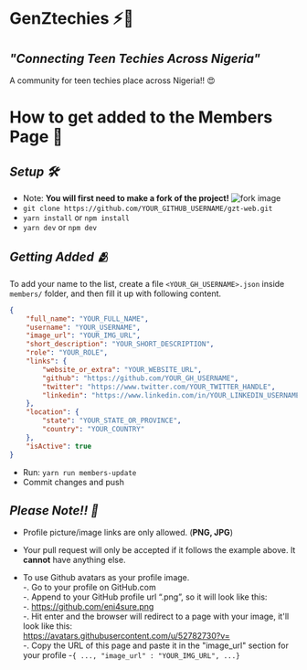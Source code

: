 # GenZtechies ⚡️️🚀
## _"Connecting Teen Techies Across Nigeria"_

A community for teen techies place across Nigeria!! 😍 

# How to get added to the Members Page 🤗

## _Setup 🛠_
- Note: **You will first need to make a fork of the project!**
![fork image](https://help.github.com/assets/images/help/repository/fork_button.jpg)
- `git clone https://github.com/YOUR_GITHUB_USERNAME/gzt-web.git`
- `yarn install` or  `npm install`
- `yarn dev` or `npm dev`

## _Getting Added 🫂_
To add your name to the list, create a file `<YOUR_GH_USERNAME>.json`
inside `members/` folder, and then fill it up with following content.

```json
{
    "full_name": "YOUR_FULL_NAME",
    "username": "YOUR_USERNAME",
    "image_url": "YOUR_IMG_URL",
    "short_description": "YOUR_SHORT_DESCRIPTION",
    "role": "YOUR_ROLE",
    "links": {
        "website_or_extra": "YOUR_WEBSITE_URL",
        "github": "https://github.com/YOUR_GH_USERNAME",
        "twitter": "https://www.twitter.com/YOUR_TWITTER_HANDLE",
        "linkedin": "https://www.linkedin.com/in/YOUR_LINKEDIN_USERNAME"
    },
    "location": {
        "state": "YOUR_STATE_OR_PROVINCE",
        "country": "YOUR_COUNTRY"
    },
    "isActive": true
}
```
-  Run: `yarn run members-update`
-  Commit changes and push

## _Please Note!! 🚨_
- Profile picture/image links are only allowed. (**PNG, JPG**)
- Your pull request will only be accepted if it follows the example above. It **cannot** have anything else.


- To use Github avatars as your profile image. <br/>
  -. Go to your profile on GitHub.com <br/>
  -. Append to your GitHub profile url “.png”, so it will look like this: <br/>
  -. https://github.com/eni4sure.png <br/>
  -. Hit enter and the browser will redirect to a page with your image, it'll look like this: <br/>
  https://avatars.githubusercontent.com/u/52782730?v=<br/>
  -. Copy the URL of this page and paste it in the "image_url" section for your profile -`{ ..., "image_url" : "YOUR_IMG_URL", ...}`